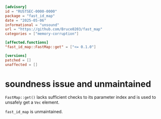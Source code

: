 ```toml
[advisory]
id = "RUSTSEC-0000-0000"
package = "fast_id_map"
date = "2025-05-06"
informational = "unsound"
url = "https://github.com/Bruce0203/fast_map"
categories = ["memory-corruption"]

[affected.functions]
"fast_id_map::FastMap::get" = ["<= 0.1.0"]

[versions]
patched = []
unaffected = []
```

# soundness issue and unmaintained
`FastMap::get()` lacks sufficient checks to its parameter index and is used to unsafely get a `Vec` element.

`fast_id_map` is unmaintained.

